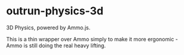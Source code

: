 # outrun-physics-3d

3D Physics, powered by Ammo.js.

This is a thin wrapper over Ammo simply to make it more ergonomic - Ammo is still doing the real heavy lifting.

